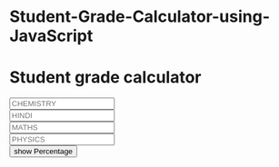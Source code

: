 # Student-Grade-Calculator-using-JavaScript
<!DOCTYPE html> 
<html> 
<head> 
	<title>student calculate</title> 
	<!-- link for font -->
	<link
	href= 
"https://fonts.googleapis.com/css?family=Righteous&display=swap"
	rel="stylesheet"
	/> 
	<link rel="stylesheet" href="style.css" /> 
</head> 
<body> 
	<!-- main html -->
	<div class="container"> 
	<h1>Student grade calculator</h1> 
	<div class="screen-body-item"> 
		<div class="app"> 
		<div class="form-group"> 
			<!-- option for taking the input -->
			<input
			type="text"
			class="form-control"
			placeholder="CHEMISTRY"
			id="chemistry"
			/> 
		</div> 
		<div class="form-group"> 
			<input
			type="text"
			class="form-control"
			placeholder="HINDI"
			id="hindi"
			/> 
		</div> 
		<div class="form-group"> 
			<input
			type="text"
			class="form-control"
			placeholder="MATHS"
			id="maths"
			/> 
		</div> 
		<div class="form-group"> 
			<input
			type="text"
			class="form-control"
			placeholder="PHYSICS"
			id="phy"
			/> 
		</div> 
		<div> 
			<input
			type="button"
			value="show Percentage"
			class="form-button"
			onclick="calculate()"
			/> 
		</div> 
		</div> 
	</div> 
	<!-- for showing the result-->
	<div class="form-group showdata"> 
		<p id="showdata"></p> 
	</div> 
	</div> 
	<!--adding external javascript file-->
	<script src="script.js"></script> 
</body> 
</html> 
